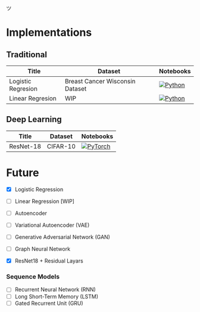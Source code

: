 ツ

# Implementations

## Traditional
|Title | Dataset | Notebooks |
| --- | --- | --- | 
| Logistic Regresion | Breast Cancer Wisconsin Dataset | [![Python](https://img.shields.io/badge/python-3670A0?style=for-the-badge&logo=python&logoColor=ffdd54)](LogisticRegression/eval.ipynb) |
| Linear Regresion | WIP | [![Python](https://img.shields.io/badge/python-3670A0?style=for-the-badge&logo=python&logoColor=ffdd54)](LinearRegression/eval.ipynb) |

## Deep Learning
|Title | Dataset | Notebooks |
| --- | --- | --- | 
| ResNet-18 | CIFAR-10 | [![PyTorch](https://img.shields.io/badge/PyTorch-%23EE4C2C.svg?style=for-the-badge&logo=PyTorch&logoColor=white)](ResNet/train_resnet18.ipynb) |


# Future
- [x] Logistic Regression
- [ ] Linear Regression [WIP]
- [ ] Autoencoder
- [ ] Variational Autoencoder (VAE)
- [ ] Generative Adversarial Network (GAN)
- [ ] Graph Neural Network
- [x] ResNet18 + Residual Layars
  

### Sequence Models
- [ ] Recurrent Neural Network (RNN)
- [ ] Long Short-Term Memory (LSTM)
- [ ] Gated Recurrent Unit (GRU)